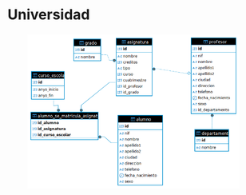 # Universidad

###

<figure><img src="../.gitbook/assets/universidad.png" alt=""><figcaption></figcaption></figure>
